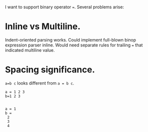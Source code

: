 
I want to support binary operator `=`. Several problems arise:

# Inline vs Multiline.

Indent-oriented parsing works.
Could implement full-blown binop expression parser inline.
Would need separate rules for trailing `=` that indicated multiline value.

# Spacing significance.
`a=b c` looks different from `a = b c`.



```
a = 1 2 3
b=1 2 3


a = 1
b =
 2
 3
 4


```
